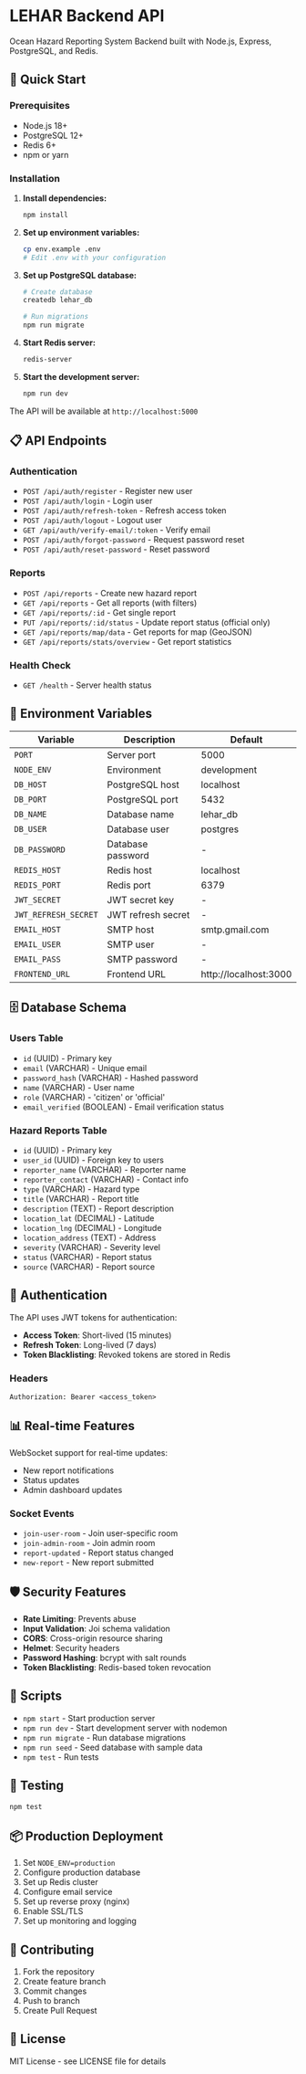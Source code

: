 # LEHAR Backend API

Ocean Hazard Reporting System Backend built with Node.js, Express, PostgreSQL, and Redis.

## 🚀 Quick Start

### Prerequisites
- Node.js 18+ 
- PostgreSQL 12+
- Redis 6+
- npm or yarn

### Installation

1. **Install dependencies:**
   ```bash
   npm install
   ```

2. **Set up environment variables:**
   ```bash
   cp env.example .env
   # Edit .env with your configuration
   ```

3. **Set up PostgreSQL database:**
   ```bash
   # Create database
   createdb lehar_db
   
   # Run migrations
   npm run migrate
   ```

4. **Start Redis server:**
   ```bash
   redis-server
   ```

5. **Start the development server:**
   ```bash
   npm run dev
   ```

The API will be available at `http://localhost:5000`

## 📋 API Endpoints

### Authentication
- `POST /api/auth/register` - Register new user
- `POST /api/auth/login` - Login user
- `POST /api/auth/refresh-token` - Refresh access token
- `POST /api/auth/logout` - Logout user
- `GET /api/auth/verify-email/:token` - Verify email
- `POST /api/auth/forgot-password` - Request password reset
- `POST /api/auth/reset-password` - Reset password

### Reports
- `POST /api/reports` - Create new hazard report
- `GET /api/reports` - Get all reports (with filters)
- `GET /api/reports/:id` - Get single report
- `PUT /api/reports/:id/status` - Update report status (official only)
- `GET /api/reports/map/data` - Get reports for map (GeoJSON)
- `GET /api/reports/stats/overview` - Get report statistics

### Health Check
- `GET /health` - Server health status

## 🔧 Environment Variables

| Variable | Description | Default |
|----------|-------------|---------|
| `PORT` | Server port | 5000 |
| `NODE_ENV` | Environment | development |
| `DB_HOST` | PostgreSQL host | localhost |
| `DB_PORT` | PostgreSQL port | 5432 |
| `DB_NAME` | Database name | lehar_db |
| `DB_USER` | Database user | postgres |
| `DB_PASSWORD` | Database password | - |
| `REDIS_HOST` | Redis host | localhost |
| `REDIS_PORT` | Redis port | 6379 |
| `JWT_SECRET` | JWT secret key | - |
| `JWT_REFRESH_SECRET` | JWT refresh secret | - |
| `EMAIL_HOST` | SMTP host | smtp.gmail.com |
| `EMAIL_USER` | SMTP user | - |
| `EMAIL_PASS` | SMTP password | - |
| `FRONTEND_URL` | Frontend URL | http://localhost:3000 |

## 🗄️ Database Schema

### Users Table
- `id` (UUID) - Primary key
- `email` (VARCHAR) - Unique email
- `password_hash` (VARCHAR) - Hashed password
- `name` (VARCHAR) - User name
- `role` (VARCHAR) - 'citizen' or 'official'
- `email_verified` (BOOLEAN) - Email verification status

### Hazard Reports Table
- `id` (UUID) - Primary key
- `user_id` (UUID) - Foreign key to users
- `reporter_name` (VARCHAR) - Reporter name
- `reporter_contact` (VARCHAR) - Contact info
- `type` (VARCHAR) - Hazard type
- `title` (VARCHAR) - Report title
- `description` (TEXT) - Report description
- `location_lat` (DECIMAL) - Latitude
- `location_lng` (DECIMAL) - Longitude
- `location_address` (TEXT) - Address
- `severity` (VARCHAR) - Severity level
- `status` (VARCHAR) - Report status
- `source` (VARCHAR) - Report source

## 🔐 Authentication

The API uses JWT tokens for authentication:
- **Access Token**: Short-lived (15 minutes)
- **Refresh Token**: Long-lived (7 days)
- **Token Blacklisting**: Revoked tokens are stored in Redis

### Headers
```
Authorization: Bearer <access_token>
```

## 📊 Real-time Features

WebSocket support for real-time updates:
- New report notifications
- Status updates
- Admin dashboard updates

### Socket Events
- `join-user-room` - Join user-specific room
- `join-admin-room` - Join admin room
- `report-updated` - Report status changed
- `new-report` - New report submitted

## 🛡️ Security Features

- **Rate Limiting**: Prevents abuse
- **Input Validation**: Joi schema validation
- **CORS**: Cross-origin resource sharing
- **Helmet**: Security headers
- **Password Hashing**: bcrypt with salt rounds
- **Token Blacklisting**: Redis-based token revocation

## 📝 Scripts

- `npm start` - Start production server
- `npm run dev` - Start development server with nodemon
- `npm run migrate` - Run database migrations
- `npm run seed` - Seed database with sample data
- `npm test` - Run tests

## 🧪 Testing

```bash
npm test
```

## 📦 Production Deployment

1. Set `NODE_ENV=production`
2. Configure production database
3. Set up Redis cluster
4. Configure email service
5. Set up reverse proxy (nginx)
6. Enable SSL/TLS
7. Set up monitoring and logging

## 🤝 Contributing

1. Fork the repository
2. Create feature branch
3. Commit changes
4. Push to branch
5. Create Pull Request

## 📄 License

MIT License - see LICENSE file for details
